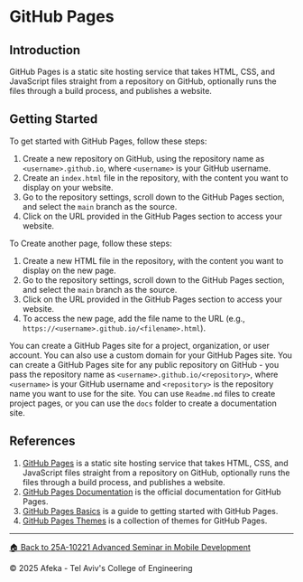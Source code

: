 # GitHub Pages

## Introduction

GitHub Pages is a static site hosting service that takes HTML, CSS, and JavaScript files straight from a repository on GitHub, optionally runs the files through a build process, and publishes a website.

## Getting Started

To get started with GitHub Pages, follow these steps:

1. Create a new repository on GitHub, using the repository name as `<username>.github.io`, where `<username>` is your GitHub username.
2. Create an `index.html` file in the repository, with the content you want to display on your website.
3. Go to the repository settings, scroll down to the GitHub Pages section, and select the `main` branch as the source.
4. Click on the URL provided in the GitHub Pages section to access your website.

To Create another page, follow these steps:

1. Create a new HTML file in the repository, with the content you want to display on the new page.
2. Go to the repository settings, scroll down to the GitHub Pages section, and select the `main` branch as the source.
3. Click on the URL provided in the GitHub Pages section to access your website.
4. To access the new page, add the file name to the URL (e.g., `https://<username>.github.io/<filename>.html`).

You can create a GitHub Pages site for a project, organization, or user account. You can also use a custom domain for your GitHub Pages site.
You can create a GitHub Pages site for any public repository on GitHub - you pass the repository name as `<username>.github.io/<repository>`, where `<username>` is your GitHub username and `<repository>` is the repository name you want to use for the site.
You can use `Readme.md` files to create project pages, or you can use the `docs` folder to create a documentation site.

## References

1. [GitHub Pages](https://pages.github.com/) is a static site hosting service that takes HTML, CSS, and JavaScript files straight from a repository on GitHub, optionally runs the files through a build process, and publishes a website.
2. [GitHub Pages Documentation](https://docs.github.com/en/pages) is the official documentation for GitHub Pages.
3. [GitHub Pages Basics](https://docs.github.com/en/pages/getting-started-with-github-pages) is a guide to getting started with GitHub Pages.
4. [GitHub Pages Themes](https://pages.github.com/themes/) is a collection of themes for GitHub Pages.

---

[🏠 Back to 25A-10221 Advanced Seminar in Mobile Development](../README.md)

© 2025 Afeka - Tel Aviv's College of Engineering
